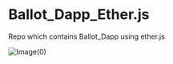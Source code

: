 # Ballot_Dapp_Ether.js
Repo which contains Ballot_Dapp using ether.js 


![Image(0)](https://user-images.githubusercontent.com/72811435/172781768-a12e7160-99b4-498b-8a2a-6e4929d4cb23.png)

